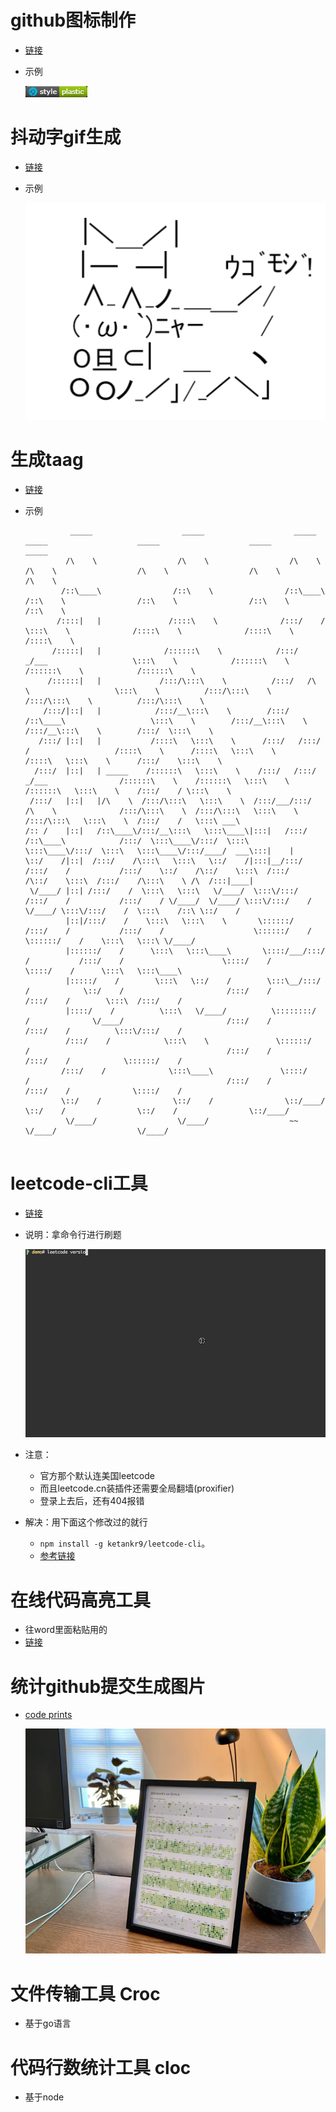 # github图标制作

- [链接](https://shields.io/)
- 示例

  ![little-tools-1](./image/little-tools-1.png)

# 抖动字gif生成

- [链接](https://aidn.jp/ugomoji/)
- 示例

  ![little-tools-2](./image/little-tools-2.gif) 

# 生成taag

- [链接](https://patorjk.com/software/taag/)
- 示例

  ```
            _____                    _____                    _____                        _____                    _____                    _____                    _____          
           /\    \                  /\    \                  /\    \                      /\    \                  /\    \                  /\    \                  /\    \         
          /::\____\                /::\    \                /::\____\                    /::\    \                /::\    \                /::\    \                /::\    \        
         /::::|   |               /::::\    \              /:::/    /                    \:::\    \              /::::\    \              /::::\    \              /::::\    \       
        /:::::|   |              /::::::\    \            /:::/   _/___                   \:::\    \            /::::::\    \            /::::::\    \            /::::::\    \      
       /::::::|   |             /:::/\:::\    \          /:::/   /\    \                   \:::\    \          /:::/\:::\    \          /:::/\:::\    \          /:::/\:::\    \     
      /:::/|::|   |            /:::/__\:::\    \        /:::/   /::\____\                   \:::\    \        /:::/__\:::\    \        /:::/__\:::\    \        /:::/  \:::\    \    
     /:::/ |::|   |           /::::\   \:::\    \      /:::/   /:::/    /                   /::::\    \      /::::\   \:::\    \      /::::\   \:::\    \      /:::/    \:::\    \   
    /:::/  |::|   | _____    /::::::\   \:::\    \    /:::/   /:::/   _/___                /::::::\    \    /::::::\   \:::\    \    /::::::\   \:::\    \    /:::/    / \:::\    \  
   /:::/   |::|   |/\    \  /:::/\:::\   \:::\    \  /:::/___/:::/   /\    \              /:::/\:::\    \  /:::/\:::\   \:::\    \  /:::/\:::\   \:::\    \  /:::/    /   \:::\ ___\ 
  /:: /    |::|   /::\____\/:::/__\:::\   \:::\____\|:::|   /:::/   /::\____\            /:::/  \:::\____\/:::/  \:::\   \:::\____\/:::/  \:::\   \:::\____\/:::/____/  ___\:::|    |
  \::/    /|::|  /:::/    /\:::\   \:::\   \::/    /|:::|__/:::/   /:::/    /           /:::/    \::/    /\::/    \:::\  /:::/    /\::/    \:::\  /:::/    /\:::\    \ /\  /:::|____|
   \/____/ |::| /:::/    /  \:::\   \:::\   \/____/  \:::\/:::/   /:::/    /           /:::/    / \/____/  \/____/ \:::\/:::/    /  \/____/ \:::\/:::/    /  \:::\    /::\ \::/    / 
           |::|/:::/    /    \:::\   \:::\    \       \::::::/   /:::/    /           /:::/    /                    \::::::/    /            \::::::/    /    \:::\   \:::\ \/____/  
           |::::::/    /      \:::\   \:::\____\       \::::/___/:::/    /           /:::/    /                      \::::/    /              \::::/    /      \:::\   \:::\____\    
           |:::::/    /        \:::\   \::/    /        \:::\__/:::/    /            \::/    /                       /:::/    /               /:::/    /        \:::\  /:::/    /    
           |::::/    /          \:::\   \/____/          \::::::::/    /              \/____/                       /:::/    /               /:::/    /          \:::\/:::/    /     
           /:::/    /            \:::\    \               \::::::/    /                                            /:::/    /               /:::/    /            \::::::/    /      
          /:::/    /              \:::\____\               \::::/    /                                            /:::/    /               /:::/    /              \::::/    /       
          \::/    /                \::/    /                \::/____/                                             \::/    /                \::/    /                \::/____/        
           \/____/                  \/____/                  ~~                                                    \/____/                  \/____/                                  
                                                                                                                                                                                     
  ```

# leetcode-cli工具

- [链接](https://github.com/skygragon/leetcode-cli)
- 说明：拿命令行进行刷题

  ![leetcode-cli](./image/leetcode-cli-1.gif) 

- 注意：
  - 官方那个默认连美国leetcode
  - 而且leetcode.cn装插件还需要全局翻墙(proxifier)
  - 登录上去后，还有404报错
- 解决：用下面这个修改过的就行
  - `npm install -g ketankr9/leetcode-cli`。 
  - [参考链接](https://github.com/skygragon/leetcode-cli/issues/201)

# 在线代码高亮工具

- 往word里面粘贴用的
- [链接](https://highlightcode.com/)

# 统计github提交生成图片

- [code prints](https://codeprints.dev/)

  ![little-tools-2](./image/little-tools-2.png)

# 文件传输工具 Croc

- 基于go语言

# 代码行数统计工具 cloc

- 基于node


